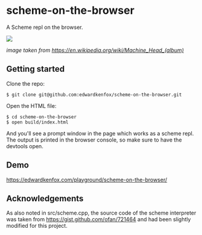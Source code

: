 # scheme-on-the-browser

A Scheme repl on the browser.

![](https://upload.wikimedia.org/wikipedia/en/0/00/Machine_Head_album_cover.jpg)

*image taken from <https://en.wikipedia.org/wiki/Machine_Head_(album)>*

## Getting started

Clone the repo:

```
$ git clone git@github.com:edwardkenfox/scheme-on-the-browser.git
```

Open the HTML file:

```
$ cd scheme-on-the-browser
$ open build/index.html
```

And you'll see a prompt window in the page which works as a scheme repl. The output is printed in the browser console, so make sure to have the devtools open.
## Demo

https://edwardkenfox.com/playground/scheme-on-the-browser/

## Acknowledgements

As also noted in src/scheme.cpp, the source code of the scheme interpreter was taken from https://gist.github.com/ofan/721464 and had been slightly modified for this project.
